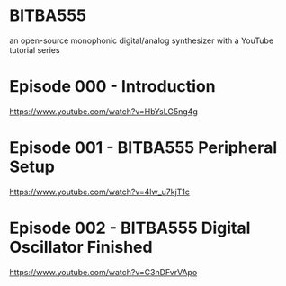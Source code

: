 # BITBA555
an open-source monophonic digital/analog synthesizer with a YouTube tutorial series

# Episode 000 - Introduction
https://www.youtube.com/watch?v=HbYsLG5ng4g

# Episode 001 - BITBA555 Peripheral Setup
https://www.youtube.com/watch?v=4lw_u7kjT1c

# Episode 002 - BITBA555 Digital Oscillator Finished
https://www.youtube.com/watch?v=C3nDFvrVApo
